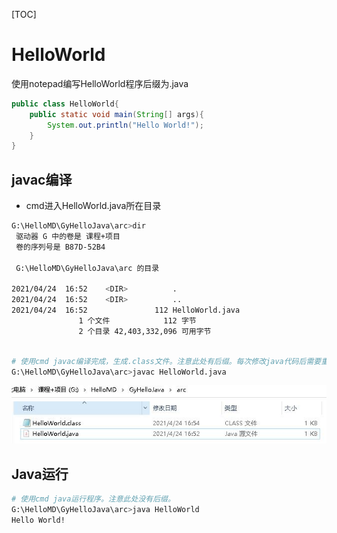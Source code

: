[TOC]

# HelloWorld

使用notepad编写HelloWorld程序后缀为.java

```java
public class HelloWorld{
	public static void main(String[] args){
		System.out.println("Hello World!");
	}
}
```

## javac编译

- cmd进入HelloWorld.java所在目录

```bash
G:\HelloMD\GyHelloJava\arc>dir
 驱动器 G 中的卷是 课程+项目
 卷的序列号是 B87D-52B4

 G:\HelloMD\GyHelloJava\arc 的目录

2021/04/24  16:52    <DIR>          .
2021/04/24  16:52    <DIR>          ..
2021/04/24  16:52               112 HelloWorld.java
               1 个文件            112 字节
               2 个目录 42,403,332,096 可用字节
```

```bash

# 使用cmd javac编译完成，生成.class文件。注意此处有后缀。每次修改java代码后需要重新进行编译。
G:\HelloMD\GyHelloJava\arc>javac HelloWorld.java
```

![](./../images/05_HelloWorld.jpg)

## Java运行

```bash
# 使用cmd java运行程序。注意此处没有后缀。
G:\HelloMD\GyHelloJava\arc>java HelloWorld
Hello World!
```